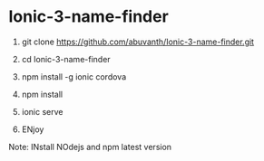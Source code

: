 # Ionic-3-name-finder

1. git clone https://github.com/abuvanth/Ionic-3-name-finder.git

2. cd Ionic-3-name-finder

3. npm install -g ionic cordova

4. npm install

5. ionic serve

6. ENjoy

Note: INstall NOdejs and npm latest version
